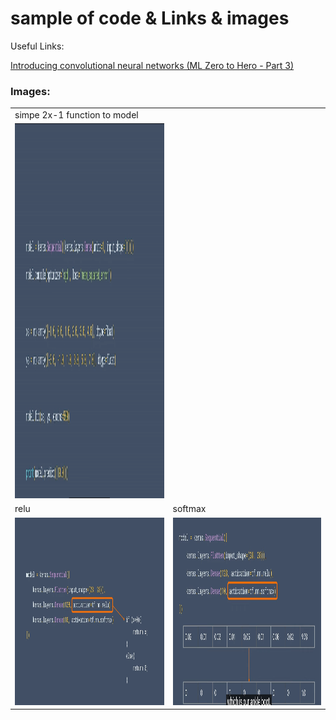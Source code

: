# sample of code & Links & images

Useful Links: 

[Introducing convolutional neural networks (ML Zero to Hero - Part 3)](https://www.youtube.com/watch?v=x_VrgWTKkiM&list=PLQY2H8rRoyvwWuPiWnuTDBHe7I0fMSsfO&index=3&pp=iAQB)


### Images:

<table>
  <tr>
    <td>simpe 2x-1 function to model</td>
  </tr>
  <tr>
    <td><img src="simple(2x-1).png" width=800 height=600></td>
  </tr>
    <tr>
     <td>relu</td>
     <td>softmax</td>
  </tr>
  <tr>
    <td><img src="relu.png" width=800 height=300></td>
    <td><img src="softmax.png" width=800 height=300></td>
  </tr>
 </table>